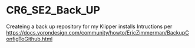 # CR6_SE2_Back_UP
Createing a back up repository for my Klipper installs 
Intructions per https://docs.vorondesign.com/community/howto/EricZimmerman/BackupConfigToGithub.html
